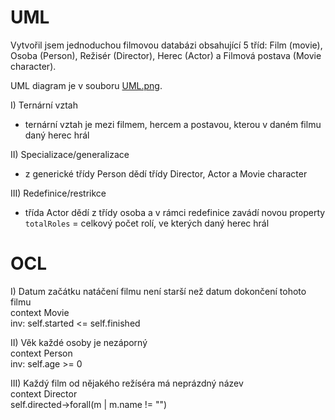 # UML

Vytvořil jsem jednoduchou filmovou databázi obsahující 5 tříd: Film (movie), Osoba (Person), Režisér (Director), Herec (Actor) a Filmová postava (Movie character).

UML diagram je v souboru [UML.png](UML.png).

I) Ternární vztah
- ternární vztah je mezi filmem, hercem a postavou, kterou v daném filmu daný herec hrál

II) Specializace/generalizace
- z generické třídy Person dědí třídy Director, Actor a Movie character

III) Redefinice/restrikce
- třída Actor dědí z třídy osoba a v rámci redefinice zavádí novou property `totalRoles` = celkový počet rolí, ve kterých daný herec hrál

# OCL

I) Datum začátku natáčení filmu není starší než datum dokončení tohoto filmu \
context Movie \
inv: self.started <= self.finished

II) Věk každé osoby je nezáporný \
context Person \
inv: self.age >= 0

III) Každý film od nějakého režíséra má neprázdný název \
context Director \
self.directed->forall(m | m.name != "")